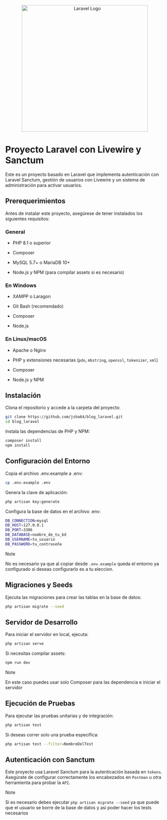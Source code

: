 <p align="center"><a href="https://laravel.com" target="_blank"><img src="https://raw.githubusercontent.com/laravel/art/master/logo-lockup/5%20SVG/2%20CMYK/1%20Full%20Color/laravel-logolockup-cmyk-red.svg" width="400" alt="Laravel Logo"></a></p>

# Proyecto Laravel con Livewire y Sanctum

Este es un proyecto basado en Laravel que implementa autenticación con Laravel Sanctum, gestión de usuarios con Livewire y un sistema de administración para activar usuarios.

## Prerequerimientos

Antes de instalar este proyecto, asegúrese de tener instalados los siguientes requisitos:

### General

-   PHP 8.1 o superior

-   Composer

-   MySQL 5.7+ o MariaDB 10+

-   Node.js y NPM (para compilar assets si es necesario)

### En Windows

-   XAMPP o Laragon

-   Git Bash (recomendado)

-   Composer

-   Node.js

### En Linux/macOS

-   Apache o Nginx

-   PHP y extensiones necesarias (`pdo`, `mbstring`, `openssl`, `tokenizer`, `xml`)

-   Composer

-   Node.js y NPM

## Instalación

Clona el repositorio y accede a la carpeta del proyecto:

```bash
git clone https://github.com/jsha64/blog_laravel.git
cd blog_laravel
```

Instala las dependencias de PHP y NPM:

```bash
composer install
npm install
```

## Configuración del Entorno

Copia el archivo .env.example a .env:

```bash
cp .env.example .env
```

Genera la clave de aplicación:

```bash
php artisan key:generate
```

Configura la base de datos en el archivo .env:

```bash
DB_CONNECTION=mysql
DB_HOST=127.0.0.1
DB_PORT=3306
DB_DATABASE=nombre_de_tu_bd
DB_USERNAME=tu_usuario
DB_PASSWORD=tu_contraseña
```

> [!NOTE]
> No es necesario ya que al copiar desde `.env.example` queda el entorno ya configurado si deseas configurarlo es a tu eleccion.

## Migraciones y Seeds

Ejecuta las migraciones para crear las tablas en la base de datos:

```bash
php artisan migrate --seed
```

## Servidor de Desarrollo

Para iniciar el servidor en local, ejecuta:

```bash
php artisan serve
```

Si necesitas compilar assets:

```bash
npm run dev
```

> [!NOTE]
> En este caso puedes usar solo Composer para las dependencia e iniciar el servidor

## Ejecución de Pruebas

Para ejecutar las pruebas unitarias y de integración:

```bash
php artisan test
```

Si deseas correr solo una prueba específica:

```bash
php artisan test --filter=NombreDelTest
```

## Autenticación con Sanctum

Este proyecto usa Laravel Sanctum para la autenticación basada en `tokens`. Asegúrate de configurar correctamente los encabezados en `Postman` u otra herramienta para probar la `API`.

> [!NOTE]
> Si es necesario debes ejecutar `php artisan migrate --seed` ya que puede que el usuario se borre de la base de datos y asi poder hacer los tests necesarios
